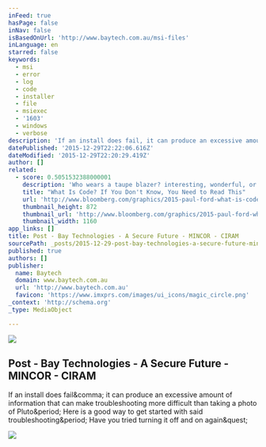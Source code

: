 ```yaml
---
inFeed: true
hasPage: false
inNav: false
isBasedOnUrl: 'http://www.baytech.com.au/msi-files'
inLanguage: en
starred: false
keywords:
  - msi
  - error
  - log
  - code
  - installer
  - file
  - msiexec
  - '1603'
  - windows
  - verbose
description: 'If an install does fail, it can produce an excessive amount of information that can make troubleshooting more difficult than taking a photo of Pluto. Here is a good way to get started with said troubleshooting. Have you tried turning it off and on again?'
datePublished: '2015-12-29T22:22:06.616Z'
dateModified: '2015-12-29T22:20:29.419Z'
author: []
related:
  - score: 0.5051532388000001
    description: 'Who wears a taupe blazer? interesting, wonderful, or disturbing way. A computer is a clock with benefits. They all work the same, doing second-grade math, one step at a time: Tick, take a number and put it in box one. Tick, take another number, put it in box two.'
    title: "What Is Code? If You Don't Know, You Need to Read This"
    url: 'http://www.bloomberg.com/graphics/2015-paul-ford-what-is-code/'
    thumbnail_height: 872
    thumbnail_url: 'http://www.bloomberg.com/graphics/2015-paul-ford-what-is-code/images/promo.jpg'
    thumbnail_width: 1160
app_links: []
title: Post - Bay Technologies - A Secure Future - MINCOR - CIRAM
sourcePath: _posts/2015-12-29-post-bay-technologies-a-secure-future-mincor-ciram.md
published: true
authors: []
publisher:
  name: Baytech
  domain: www.baytech.com.au
  url: 'http://www.baytech.com.au'
  favicon: 'https://www.imxprs.com/images/ui_icons/magic_circle.png'
_context: 'http://schema.org'
_type: MediaObject

---
```

![](https://the-grid-user-content.s3-us-west-2.amazonaws.com/a08c5210-19b9-4dc0-8633-168f97bbdcea.png)

<article style=""><h1>Post - Bay Technologies - A Secure Future - MINCOR - CIRAM</h1><p>If an install does fail&amp;comma; it can produce an excessive amount of information that can make troubleshooting more difficult than taking a photo of Pluto&amp;period; Here is a good way to get started with said troubleshooting&amp;period; Have you tried turning it off and on again&amp;quest;</p><img src="https://lh3.googleusercontent.com/_RtQgPDyuCfX5cry7JM86b61uqzQEY3DVVqYExO3rODEgUSJSLu-UrChcVy_Ei8sCsC3vSjAr7An9xi-e-0" /></article>